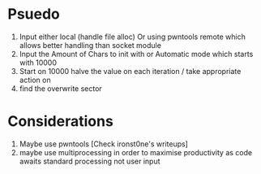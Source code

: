 # Psuedo

1. Input either local (handle file alloc) Or using pwntools remote which allows better handling than socket module 
2. Input the Amount of Chars to init with or Automatic mode which starts with 10000
3. Start on 10000 halve the value on each iteration / take appropriate action on
4. find the overwrite sector 

# Considerations

1. Maybe use pwntools [Check ironst0ne's writeups]
2. maybe use multiprocessing in order to maximise productivity as code awaits standard processing not user input
